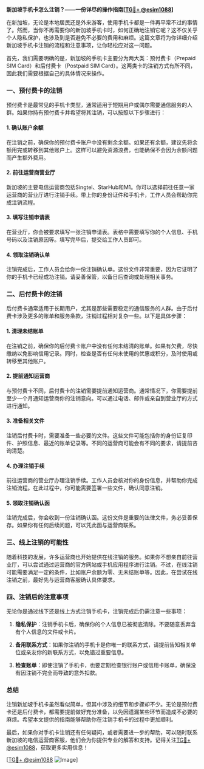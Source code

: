 **新加坡手机卡怎么注销？——一份详尽的操作指南[[TG💪+ @esim1088](https://t.me/s/esim1088)]**

在新加坡，无论是本地居民还是外来游客，使用手机卡都是一件再平常不过的事情了。然而，当你不再需要你的新加坡手机卡时，如何正确地注销它呢？这不仅关乎个人隐私保护，也涉及到是否避免不必要的费用和麻烦。这篇文章将为你详细介绍新加坡手机卡注销的流程和注意事项，让你轻松应对这一问题。

首先，我们需要明确的是，新加坡的手机卡主要分为两大类：预付费卡（Prepaid SIM Card）和后付费卡（Postpaid SIM Card）。这两类卡的注销方式有所不同，因此我们需要根据自己的具体情况来操作。

### 一、预付费卡的注销

预付费卡是最常见的手机卡类型，通常适用于短期用户或偶尔需要通信服务的人群。如果你持有预付费卡并希望将其注销，可以按照以下步骤进行：

#### 1. 确认账户余额
在注销之前，确保你的预付费卡账户中没有剩余余额。如果还有余额，建议先将余额用完或转移到其他账户上。这样可以避免资源浪费，也能确保不会因为余额问题而产生额外费用。

#### 2. 前往运营商营业厅
新加坡的主要电信运营商包括Singtel、StarHub和M1。你可以选择前往任意一家运营商的营业厅进行注销手续。带上你的身份证件和手机卡，工作人员会帮助你完成注销流程。

#### 3. 填写注销申请表
在营业厅，你会被要求填写一张注销申请表。表格中需要填写你的个人信息、手机号码以及注销原因等。填写完毕后，提交给工作人员即可。

#### 4. 领取注销确认单
注销完成后，工作人员会给你一份注销确认单。这份文件非常重要，因为它证明了你的手机卡已经成功注销。请妥善保管，以备日后查询或处理相关事务。

### 二、后付费卡的注销

后付费卡通常适用于长期用户，尤其是那些需要稳定的通信服务的人群。由于后付费卡涉及更多的账单和服务条款，注销过程相对复杂一些。以下是具体步骤：

#### 1. 清理未结账单
在注销之前，确保你的后付费卡账户中没有任何未结清的账单。如果有欠费，尽快缴纳以免影响信用记录。同时，检查是否有任何未使用的优惠或积分，及时使用或转移至其他账户。

#### 2. 提前通知运营商
与预付费卡不同，后付费卡的注销需要提前通知运营商。通常情况下，你需要提前至少一个月通知运营商你的注销意向。可以通过电话、邮件或亲自到营业厅的方式进行通知。

#### 3. 准备相关文件
注销后付费卡时，需要准备一些必要的文件。这些文件可能包括你的身份证复印件、护照信息、最近的账单记录等。不同的运营商可能会有不同的要求，请提前咨询清楚。

#### 4. 办理注销手续
前往运营商的营业厅办理注销手续。工作人员会核对你的身份信息，并帮助你完成注销流程。在此过程中，你可能需要签署一些文件，确认同意注销。

#### 5. 领取注销确认函
注销完成后，你会收到一份注销确认函。这份文件是重要的法律文件，务必妥善保存。如果你有任何后续问题，可以凭此函与运营商联系。

### 三、线上注销的可能性

随着科技的发展，许多运营商也开始提供在线注销的服务。如果你不想亲自前往营业厅，可以尝试通过运营商的官方网站或手机应用程序进行注销。不过，在线注销可能需要满足一定的条件，比如账户余额为零、无未结账单等。因此，在尝试在线注销之前，最好先与运营商客服确认具体要求。

### 四、注销后的注意事项

无论你是通过线下还是线上方式注销手机卡，注销完成后仍需注意一些事项：

1. **隐私保护**：注销手机卡后，确保你的个人信息已被彻底清除。不要随意丢弃含有个人信息的文件或卡片。
   
2. **备用联系方式**：如果你注销的手机卡是你唯一的联系方式，请提前告知相关单位或亲友你的新联系方式，以免错过重要信息。

3. **检查账单**：即使注销了手机卡，也要定期检查银行账户或信用卡账单，确保没有因注销不完全而导致的意外扣款。

### 总结

注销新加坡手机卡虽然看似简单，但其中涉及的细节和步骤却不少。无论是预付费卡还是后付费卡，都需要提前做好充分准备，以免因遗漏某些环节而造成不必要的麻烦。希望本文提供的指南能够帮助你在注销手机卡的过程中更加顺利。

最后，如果你对手机卡注销还有任何疑问，或者需要进一步的帮助，可以随时联系新加坡的电信运营商客服，他们会为你提供专业的解答和支持。记得关注[TG💪+ @esim1088](https://t.me/s/esim1088)，获取更多实用信息！

[[TG💪+ @esim1088](https://t.me/s/esim1088) ![Image](https://i.postimg.cc/4NQfJmqS/Snipaste-2025-05-13-00-14-12.png)]